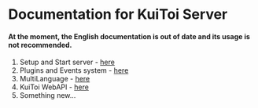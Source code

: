 # Documentation for KuiToi Server

#### At the moment, the English documentation is out of date and its usage is not recommended.

1. Setup and Start server - [here](setup)
2. Plugins and Events system - [here](plugins)
3. MultiLanguage - [here](./multilanguage)
4. KuiToi WebAPI - [here](./web)
5. Something new...
